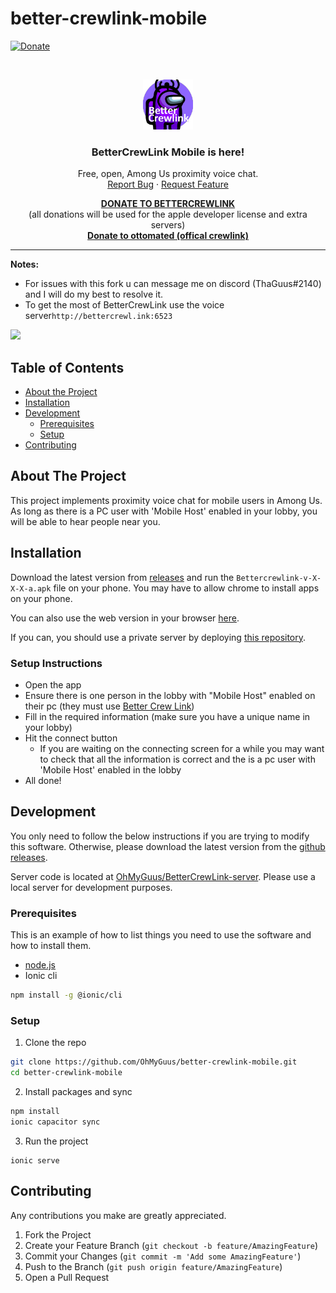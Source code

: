 # better-crewlink-mobile
[![Donate][paypal-shield]](paypal-url)

<br />
<p align="center">
  <a>
    <img src="logo.png" alt="Logo" width="80" height="80">
  </a>
  <h3 align="center">BetterCrewLink Mobile is here!</h3>


  <p align="center">
    Free, open, Among Us proximity voice chat.
    <br />
    <a href="https://github.com/OhMyGuus/better-crewlink-mobile/issues">Report Bug</a>
    ·
    <a href="https://github.com/OhMyGuus/better-crewlink-mobile/issues">Request Feature</a>
  </p>
  <p align="center">
    <b><a href="https://www.paypal.com/donate?hosted_button_id=KS43BDTGN76JQ">DONATE TO BETTERCREWLINK</a></b></br>
  (all donations will be used for the apple developer license and extra servers)</br>
   <b><a href="https://paypal.me/ottomated">Donate to ottomated (offical crewlink)</a></b>
  </p>
</p>
<hr />

<p>
  
<b>Notes:</b><br />

 - For issues with this fork u can message me on discord (ThaGuus#2140) and I will do
   my best to resolve it.
  -  To get the most of BetterCrewLink use the voice server`http://bettercrewl.ink:6523`

</p>
<a href="https://discord.gg/qDqTzvj4SH"> <img src="https://i.imgur.com/XpnBhTW.png" width="150px" /> </a>



<!-- TABLE OF CONTENTS -->
## Table of Contents

* [About the Project](#about-the-project)
* [Installation](#installation)
* [Development](#development)
  * [Prerequisites](#prerequisites)
  * [Setup](#setup)
* [Contributing](#contributing)

<!-- ABOUT THE PROJECT -->
## About The Project

This project implements proximity voice chat for mobile users in Among Us. As long as there is a PC user with 'Mobile Host' enabled in your lobby, you will be able to hear people near you.

## Installation

Download the latest version from [releases](https://github.com/OhMyGuus/better-crewlink-mobile/releases) and run the `Bettercrewlink-v-X-X-X-a.apk` file on your phone. You may have to allow chrome to install apps on your phone.

You can also use the web version in your browser [here](https://web.bettercrewl.ink/).

If you can, you should use a private server by deploying [this repository](https://github.com/OhMyGuus/BetterCrewLink-server).

### Setup Instructions

* Open the app
* Ensure there is one person in the lobby with "Mobile Host" enabled on their pc (they must use [Better Crew Link](https://github.com/OhMyGuus/BetterCrewLink))
* Fill in the required information (make sure you have a unique name in your lobby)
* Hit the connect button
  * If you are waiting on the connecting screen for a while you may want to check that all the information is correct and the is a pc user with 'Mobile Host' enabled in the lobby
* All done!

## Development

You only need to follow the below instructions if you are trying to modify this software. Otherwise, please download the latest version from the [github releases](https://github.com/OhMyGuus/better-crewlink-mobile/releases).

Server code is located at [OhMyGuus/BetterCrewLink-server](https://github.com/OhMyGuus/BetterCrewLink-server). Please use a local server for development purposes.

### Prerequisites

This is an example of how to list things you need to use the software and how to install them.
* [node.js](https://nodejs.org/en/download/)
* Ionic cli
```sh
npm install -g @ionic/cli
```

### Setup

1. Clone the repo
```sh
git clone https://github.com/OhMyGuus/better-crewlink-mobile.git
cd better-crewlink-mobile
```
2. Install packages and sync
```sh
npm install 
ionic capacitor sync
```
3. Run the project
```JS
ionic serve
```

<!-- CONTRIBUTING -->
## Contributing

Any contributions you make are greatly appreciated.

1. Fork the Project
2. Create your Feature Branch (`git checkout -b feature/AmazingFeature`)
3. Commit your Changes (`git commit -m 'Add some AmazingFeature'`)
4. Push to the Branch (`git push origin feature/AmazingFeature`)
5. Open a Pull Request


[paypal-url]: https://www.paypal.com/donate?hosted_button_id=KS43BDTGN76JQ
[paypal-shield]: https://img.shields.io/badge/Donate-PayPal-green.svg
